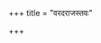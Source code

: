 +++
title = "वरदराजस्तवः"

+++

<div class="js_include" includetitle="true" newlevelforh1="2" unfilled url="/kAvyam/laxyam/padyam/shrIvaiShNava-kRtam/kUresha-shrIvatsAnka-mishraH/varada-rAja-stavaH/">

</div>